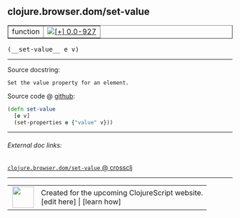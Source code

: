 ## clojure.browser.dom/set-value



 <table border="1">
<tr>
<td>function</td>
<td><a href="https://github.com/cljsinfo/cljs-api-docs/tree/0.0-927"><img valign="middle" alt="[+] 0.0-927" title="Added in 0.0-927" src="https://img.shields.io/badge/+-0.0--927-lightgrey.svg"></a> </td>
</tr>
</table>


 <samp>
(__set-value__ e v)<br>
</samp>

---





Source docstring:

```
Set the value property for an element.
```


Source code @ [github](https://github.com/clojure/clojurescript/blob/r2341/src/cljs/clojure/browser/dom.cljs#L142-L145):

```clj
(defn set-value
  [e v]
  (set-properties e {"value" v}))
```

<!--
Repo - tag - source tree - lines:

 <pre>
clojurescript @ r2341
└── src
    └── cljs
        └── clojure
            └── browser
                └── <ins>[dom.cljs:142-145](https://github.com/clojure/clojurescript/blob/r2341/src/cljs/clojure/browser/dom.cljs#L142-L145)</ins>
</pre>

-->

---



###### External doc links:

[`clojure.browser.dom/set-value` @ crossclj](http://crossclj.info/fun/clojure.browser.dom.cljs/set-value.html)<br>

---

 <table>
<tr><td>
<img valign="middle" align="right" width="48px" src="http://i.imgur.com/Hi20huC.png">
</td><td>
Created for the upcoming ClojureScript website.<br>
[edit here] | [learn how]
</td></tr></table>

[edit here]:https://github.com/cljsinfo/cljs-api-docs/blob/master/cljsdoc/clojure.browser.dom_set-value.cljsdoc
[learn how]:https://github.com/cljsinfo/cljs-api-docs/wiki/cljsdoc-files

<!--

This information was too distracting to show to readers, but I'll leave it
commented here since it is helpful to:

- pretty-print the data used to generate this document
- and show how to retrieve that data



The API data for this symbol:

```clj
{:ns "clojure.browser.dom",
 :name "set-value",
 :signature ["[e v]"],
 :history [["+" "0.0-927"]],
 :type "function",
 :full-name-encode "clojure.browser.dom_set-value",
 :source {:code "(defn set-value\n  [e v]\n  (set-properties e {\"value\" v}))",
          :title "Source code",
          :repo "clojurescript",
          :tag "r2341",
          :filename "src/cljs/clojure/browser/dom.cljs",
          :lines [142 145]},
 :full-name "clojure.browser.dom/set-value",
 :docstring "Set the value property for an element."}

```

Retrieve the API data for this symbol:

```clj
;; from Clojure REPL
(require '[clojure.edn :as edn])
(-> (slurp "https://raw.githubusercontent.com/cljsinfo/cljs-api-docs/catalog/cljs-api.edn")
    (edn/read-string)
    (get-in [:symbols "clojure.browser.dom/set-value"]))
```

-->
